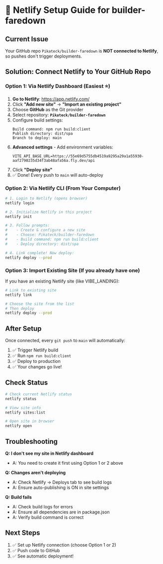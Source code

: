 # 🚀 Netlify Setup Guide for builder-faredown

## Current Issue

Your GitHub repo `Pikateck/builder-faredown` is **NOT connected to Netlify**, so pushes don't trigger deployments.

## Solution: Connect Netlify to Your GitHub Repo

### Option 1: Via Netlify Dashboard (Easiest ⭐)

1. **Go to Netlify**: https://app.netlify.com/
2. Click **"Add new site"** → **"Import an existing project"**
3. Choose **GitHub** as the Git provider
4. Select repository: **`Pikateck/builder-faredown`**
5. Configure build settings:
   ```
   Build command: npm run build:client
   Publish directory: dist/spa
   Branch to deploy: main
   ```
6. **Advanced settings** - Add environment variables:
   ```
   VITE_API_BASE_URL=https://55e69d5755db4519a9295a29a1a55930-aaf2790235d34f3ab48afa56a.fly.dev/api
   ```
7. Click **"Deploy site"**
8. ✅ Done! Every push to `main` will auto-deploy

### Option 2: Via Netlify CLI (From Your Computer)

```bash
# 1. Login to Netlify (opens browser)
netlify login

# 2. Initialize Netlify in this project
netlify init

# 3. Follow prompts:
#    - Create & configure a new site
#    - Choose: Pikateck/builder-faredown
#    - Build command: npm run build:client
#    - Deploy directory: dist/spa

# 4. Link complete! Now deploy:
netlify deploy --prod
```

### Option 3: Import Existing Site (If you already have one)

If you have an existing Netlify site (like VIBE_LANDING):

```bash
# Link to existing site
netlify link

# Choose the site from the list
# Then deploy
netlify deploy --prod
```

## After Setup

Once connected, every `git push` to `main` will automatically:

1. ✅ Trigger Netlify build
2. ✅ Run `npm run build:client`
3. ✅ Deploy to production
4. ✅ Your changes go live!

## Check Status

```bash
# Check current Netlify status
netlify status

# View site info
netlify sites:list

# Open site in browser
netlify open
```

## Troubleshooting

**Q: I don't see my site in Netlify dashboard**

- A: You need to create it first using Option 1 or 2 above

**Q: Changes aren't deploying**

- A: Check Netlify → Deploys tab to see build logs
- A: Ensure auto-publishing is ON in site settings

**Q: Build fails**

- A: Check build logs for errors
- A: Ensure all dependencies are in package.json
- A: Verify build command is correct

## Next Steps

1. ✅ Set up Netlify connection (choose Option 1 or 2)
2. ✅ Push code to GitHub
3. ✅ See automatic deployment!
